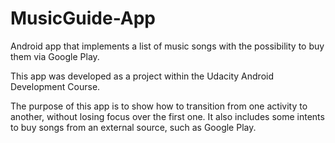 # MusicGuide-App
Android app that implements a list of music songs with the possibility to buy them via Google Play.

This app was developed as a project within the Udacity Android Development Course.

The purpose of this app is to show how to transition from one activity to another, without losing
focus over the first one. It also includes some intents to buy songs from an external source, 
such as Google Play.
